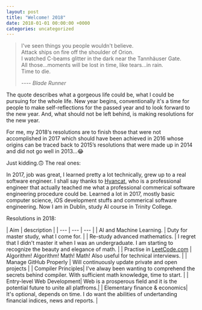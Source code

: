 ```yaml
---
layout: post
title: "Welcome! 2018"
date: 2018-01-01 00:00:00 +0000
categories: uncategorized
---
```


> I've seen things you people wouldn't believe.  
Attack ships on fire off the shoulder of Orion.   
I watched C-beams glitter in the dark near the Tannhäuser Gate.   
All those...moments will be lost in time, like tears...in rain.   
Time to die. 				
>			
> ---- *Blade Runner*

The quote describes what a gorgeous life could be, what I could be pursuing for the whole life. New year begins, conventionally it's a time for people to make self-reflections for the passed year and to look forward to the new year. And, what should not be left behind, is making resolutions for the new year.   


For me, my 2018‘s resolutions are to finish those that were not accomplished in 2017 which should have been achieved in 2016 whose origins can be traced back to 2015’s resolutions that were made up in 2014 and did not go well in 2013...😂  

Just kidding.🙃 The real ones:

In 2017, job was great, I learned pretty a lot technically, grew up to a real software engineer. I shall say thanks to [Hyancat](https://github.com/hyancat), who is a professional engineer that actually teached me what a professional commerical software engineering procedure could be. Learned a lot in 2017, mostly basic computer science, iOS development stuffs and commerical software engineering. Now I am in Dublin, study AI course in Trinity College.

Resolutions in 2018:

| Aim | description |
| --- | --- | --- |
| AI and Machine Learning. | Duty for master study, what I come for. |
| Re-study advanced mathematics. | I regret that I didn't master it when I was an undergraduate. I am starting to recognize the beauty and elegance of math. |
| Practise in [LeetCode.com](https://leetcode.com) | Algorithm! Algorithm! Math! Math! Also useful for technical interviews. | 
| Manage GitHub Properly | Will continuously update private and open projects |
| Compiler Principles| I've alway been wanting to comprehend the secrets behind compiler. With sufficient math knowledge, time to start. | 
| Entry-level Web Development| Web is a prosperous field and it is the potential future to unite all platfroms.|
| Elementary finance & economics| It's optional, depends on time. I do want the abilities of undertanding financial indices, news and reports. |
